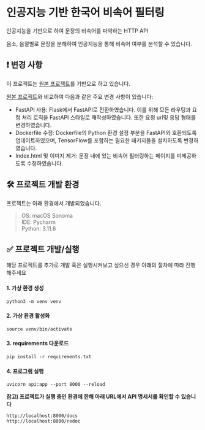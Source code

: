 # 인공지능 기반 한국어 비속어 필터링

인공지능을 기반으로 하여 문장의 비속어를 파악하는 HTTP API

음소, 음절별로 문장을 분해하여 인공지능을 통해 비속어 여부를 분석할 수 있습니다.

## ❗️ 변경 사항

이 프로젝트는 [원본 프로젝트](https://github.com/hjh010501/appropriate-filetering)를 기반으로 하고 있습니다.

[원본 프로젝트](https://github.com/hjh010501/appropriate-filetering)와 비교하여 다음과 같은 주요 변경 사항이 있습니다:

- FastAPI 사용: Flask에서 FastAPI로 전환하였습니다. 이를 위해 모든 라우팅과 요청 처리 로직을 FastAPI 스타일로 재작성하였습니다. 또한 요청 url및 응답 형태를 변경하였습니다.
- Dockerfile 수정: Dockerfile의 Python 환경 설정 부분을 FastAPI와 호환되도록 업데이트하였으며, TensorFlow를 포함하는 필요한 패키지들을 설치하도록 변경하였습니다.
- Index.html 및 이미지 제거: 문장 내에 있는 비속어 필터링하는 페이지를 미제공하도록 수정하였습니다.

## 🛠️ 프로젝트 개발 환경

프로젝트는 아래 환경에서 개발되었습니다.

> OS: macOS Sonoma   
> IDE: Pycharm  
> Python: 3.11.6

## ✅ 프로젝트 개발/실행

해당 프로젝트를 추가로 개발 혹은 실행시켜보고 싶으신 경우 아래의 절차에 따라 진행해주세요

#### 1. 가상 환경 생성

```commandline
python3 -m venv venv
```

#### 2. 가상 환경 활성화

```commandline
source venv/bin/activate
```

#### 3. requirements 다운로드

```commandline
pip install -r requirements.txt
```

#### 4. 프로그램 실행

```commandline
uvicorn api:app --port 8000 --reload
```

**참고) 프로젝트가 실행 중인 환경에 한해 아래 URL에서 API 명세서를 확인할 수 있습니다**

```commandline
http://localhost:8000/docs
http://localhost:8000/redoc
```
